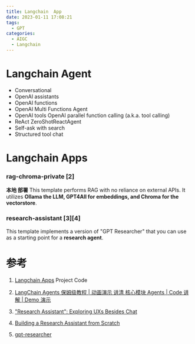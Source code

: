 ```yaml
---
title: Langchain  App
date: 2023-01-11 17:08:21
tags:
  - GPT
categories: 
  - AIGC
  - Langchain  
---
```


<p></p>
<!-- more -->



# Langchain Agent

+ Conversational
+ OpenAI assistants
+ OpenAI functions
+ OpenAI Multi Functions Agent
+ OpenAI tools
  OpenAI parallel function calling (a.k.a. tool calling)
+ ReAct
  ZeroShotReactAgent
+ Self-ask with search
+ Structured tool chat

# Langchain Apps
### rag-chroma-private [2]
**本地 部署**
This template performs RAG with no reliance on external APIs.
It utilizes **Ollama the LLM, GPT4All for embeddings, and Chroma for the vectorstore**.

### research-assistant [3][4]
This template implements a version of
"GPT Researcher" that you can use as a starting point for a **research agent**.

# 参考
1. [Langchain Apps](https://github.com/www6v/langchain-app) Project Code
2. [LangChain Agents 保姆级教程 | 动画演示 讲清 核心模块 Agents | Code 讲解 | Demo 演示](https://www.bilibili.com/video/BV1JV411F7Yj/)
3. ["Research Assistant": Exploring UXs Besides Chat](https://blog.langchain.dev/exploring-uxs-besides-chat-with-research-assistant/)
4. [Building a Research Assistant from Scratch](https://www.youtube.com/watch?v=DjuXACWYkkU) 

100. [gpt-researcher](https://github.com/www6v/gpt-researcher/)

